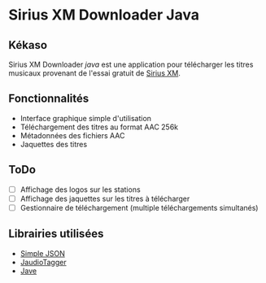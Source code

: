 # Sirius XM Downloader Java

## Kékaso

Sirius XM Downloader *java* est une application pour télécharger les titres musicaux provenant de l'essai gratuit de [Sirius XM](https://player.siriusxm.com/).

## Fonctionnalités

- Interface graphique simple d'utilisation
- Téléchargement des titres au format AAC 256k
- Métadonnées des fichiers AAC
- Jaquettes des titres

## ToDo

- [ ] Affichage des logos sur les stations
- [ ] Affichage des jaquettes sur les titres à télécharger
- [ ] Gestionnaire de téléchargement (multiple téléchargements simultanés)

## Librairies utilisées

- [Simple JSON](https://github.com/fangyidong/json-simple)
- [JaudioTagger](https://bitbucket.org/ijabz/jaudiotagger/src/master/)
- [Jave](https://github.com/a-schild/jave2)
